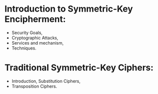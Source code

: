 <!-- cry m0-1 -->
# Introduction to Symmetric-Key Encipherment:

 * Security Goals, 
 * Cryptographic Attacks, 
 *  Services and mechanism, 
 *  Techniques.


# Traditional Symmetric-Key Ciphers:

  * Introduction, Substitution Ciphers, 
  * Transposition Ciphers.
